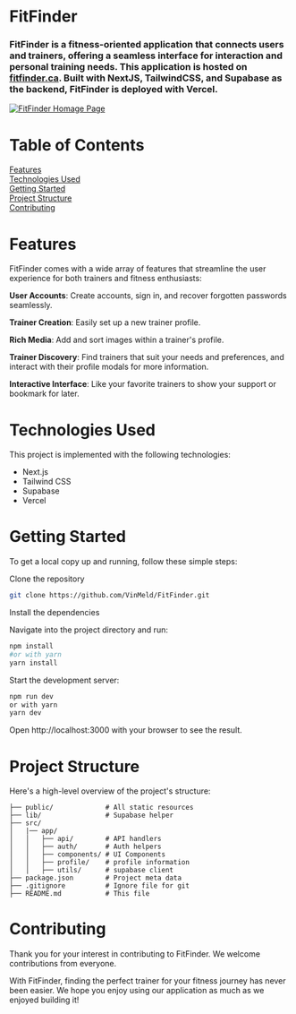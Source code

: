 # FitFinder
### FitFinder is a fitness-oriented application that connects users and trainers, offering a seamless interface for interaction and personal training needs. This application is hosted on [fitfinder.ca](https://fitfinder.ca/). Built with NextJS, TailwindCSS, and Supabase as the backend, FitFinder is deployed with Vercel.

[![FitFinder Homage Page](https://i.imgur.com/8s51v4N.png)](https://fitfinder.ca/)



# Table of Contents
[Features](#features)  
[Technologies Used](#technologies-used)  
[Getting Started](#getting-started)  
[Project Structure](#project-structure)  
[Contributing](#contributing)

# Features
FitFinder comes with a wide array of features that streamline the user experience for both trainers and fitness enthusiasts:

**User Accounts**: Create accounts, sign in, and recover forgotten passwords seamlessly.

**Trainer Creation**: Easily set up a new trainer profile.

**Rich Media**: Add and sort images within a trainer's profile.

**Trainer Discovery**: Find trainers that suit your needs and preferences, and interact with their profile modals for more information.

**Interactive Interface**: Like your favorite trainers to show your support or bookmark for later.

# Technologies Used
This project is implemented with the following technologies:
* Next.js
* Tailwind CSS
* Supabase
* Vercel

# Getting Started
To get a local copy up and running, follow these simple steps:

Clone the repository

```bash
git clone https://github.com/VinMeld/FitFinder.git
```
Install the dependencies

Navigate into the project directory and run:
```bash
npm install
#or with yarn     
yarn install
```

Start the development server:
```bash
npm run dev
or with yarn
yarn dev
```
Open http://localhost:3000 with your browser to see the result.

# Project Structure
Here's a high-level overview of the project's structure:

    ├── public/             # All static resources
    ├── lib/                # Supabase helper
    ├── src/
    │   |── app/
    │   │   ├── api/        # API handlers
    │   │   ├── auth/       # Auth helpers
    │   │   ├── components/ # UI Components 
    │   │   ├── profile/    # profile information
    │   │   ├── utils/      # supabase client
    ├── package.json        # Project meta data
    ├── .gitignore          # Ignore file for git
    ├── README.md           # This file
# Contributing
Thank you for your interest in contributing to FitFinder. We welcome contributions from everyone.

With FitFinder, finding the perfect trainer for your fitness journey has never been easier. We hope you enjoy using our application as much as we enjoyed building it!
